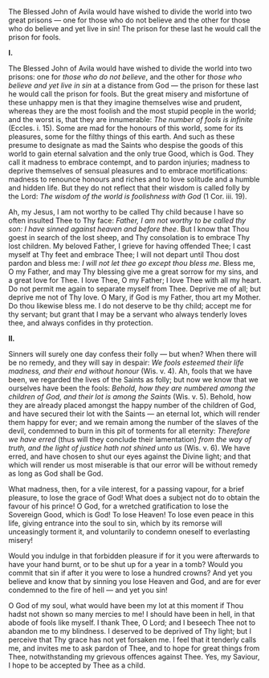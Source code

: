
The Blessed John of Avila would have wished to divide the world into two great prisons — one for those who do not believe and the other for those who do believe and yet live in sin! The prison for these last he would call the prison for fools.

**I\.**

The Blessed John of Avila would have wished to divide the world into two prisons: one for *those who do not believe*, and the other for *those who believe and yet live in sin* at a distance from God — the prison for these last he would call the prison for fools. But the great misery and misfortune of these unhappy men is that they imagine themselves wise and prudent, whereas they are the most foolish and the most stupid people in the world; and the worst is, that they are innumerable: *The number of fools is infinite* (Eccles. i. 15). Some are mad for the honours of this world, some for its pleasures, some for the filthy things of this earth. And such as these presume to designate as mad the Saints who despise the goods of this world to gain eternal salvation and the only true Good, which is God. They call it madness to embrace contempt, and to pardon injuries; madness to deprive themselves of sensual pleasures and to embrace mortifications: madness to renounce honours and riches and to love solitude and a humble and hidden life. But they do not reflect that their wisdom is called folly by the Lord: *The wisdom of the world is foolishness with God* (1 Cor. iii. 19).

Ah, my Jesus, I am not worthy to be called Thy child because I have so often insulted Thee to Thy face: *Father, I am not worthy to be called thy son: I have sinned against heaven and before thee*. But I know that Thou goest in search of the lost sheep, and Thy consolation is to embrace Thy lost children. My beloved Father, I grieve for having offended Thee; I cast myself at Thy feet and embrace Thee; I will not depart until Thou dost pardon and bless me: *I will not let thee go except thou bless me*. Bless me, O my Father, and may Thy blessing give me a great sorrow for my sins, and a great love for Thee. I love Thee, O my Father; I love Thee with all my heart. Do not permit me again to separate myself from Thee. Deprive me of all; but deprive me not of Thy love. O Mary, if God is my Father, thou art my Mother. Do thou likewise bless me. I do not deserve to be thy child; accept me for thy servant; but grant that I may be a servant who always tenderly loves thee, and always confides in thy protection.

**II\.**

Sinners will surely one day confess their folly — but when? When there will be no remedy, and they will say in despair: *We fools esteemed their life madness, and their end without honour* (Wis. v. 4). Ah, fools that we have been, we regarded the lives of the Saints as folly; but now we know that we ourselves have been the fools: *Behold, how they are numbered among the children of God, and their lot is among the Saints* (Wis. v. 5). Behold, how they are already placed amongst the happy number of the children of God, and have secured their lot with the Saints — an eternal lot, which will render them happy for ever; and we remain among the number of the slaves of the devil, condemned to burn in this pit of torments for all eternity: *Therefore we have erred* (thus will they conclude their lamentation) *from the way of truth, and the light of justice hath not shined unto us* (Wis. v. 6). We have erred, and have chosen to shut our eyes against the Divine light; and that which will render us most miserable is that our error will be without remedy as long as God shall be God.

What madness, then, for a vile interest, for a passing vapour, for a brief pleasure, to lose the grace of God! What does a subject not do to obtain the favour of his prince! O God, for a wretched gratification to lose the Sovereign Good, which is God! To lose Heaven! To lose even peace in this life, giving entrance into the soul to sin, which by its remorse will unceasingly torment it, and voluntarily to condemn oneself to everlasting misery!

Would you indulge in that forbidden pleasure if for it you were afterwards to have your hand burnt, or to be shut up for a year in a tomb? Would you commit that sin if after it you were to lose a hundred crowns? And yet you believe and know that by sinning you lose Heaven and God, and are for ever condemned to the fire of hell — and yet you sin!

O God of my soul, what would have been my lot at this moment if Thou hadst not shown so many mercies to me! I should have been in hell, in that abode of fools like myself. I thank Thee, O Lord; and I beseech Thee not to abandon me to my blindness. I deserved to be deprived of Thy light; but I perceive that Thy grace has not yet forsaken me. I feel that it tenderly calls me, and invites me to ask pardon of Thee, and to hope for great things from Thee, notwithstanding my grievous offences against Thee. Yes, my Saviour, I hope to be accepted by Thee as a child.

